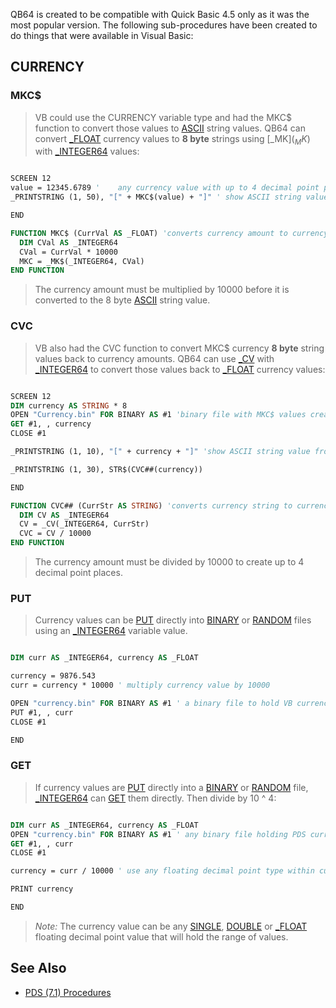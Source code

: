 QB64 is created to be compatible with Quick Basic 4.5 only as it was the most popular version. The following sub-procedures have been created to do things that were available in Visual Basic:

## CURRENCY

### MKC$

> VB could use the CURRENCY variable type and had the MKC$ function to convert those values to [ASCII](ASCII) string values. QB64 can convert [_FLOAT](_FLOAT) currency values to **8 byte** strings using [_MK$](_MK$) with [_INTEGER64](_INTEGER64) values:

```vb

SCREEN 12
value = 12345.6789 '    any currency value with up to 4 decimal point places
_PRINTSTRING (1, 50), "[" + MKC$(value) + "]" ' show ASCII string value

END

FUNCTION MKC$ (CurrVal AS _FLOAT) 'converts currency amount to currency string
  DIM CVal AS _INTEGER64
  CVal = CurrVal * 10000
  MKC = _MK$(_INTEGER64, CVal)
END FUNCTION 

```

> The currency amount must be multiplied by 10000 before it is converted to the 8 byte [ASCII](ASCII) string value.

### CVC

> VB also had the CVC function to convert MKC$ currency **8 byte** string values back to currency amounts. QB64 can use [_CV](_CV) with [_INTEGER64](_INTEGER64) to convert those values back to [_FLOAT](_FLOAT) currency values:

```vb

SCREEN 12
DIM currency AS STRING * 8
OPEN "Currency.bin" FOR BINARY AS #1 'binary file with MKC$ values created by PDS or VB
GET #1, , currency
CLOSE #1

_PRINTSTRING (1, 10), "[" + currency + "]" 'show ASCII string value from file

_PRINTSTRING (1, 30), STR$(CVC##(currency))

END

FUNCTION CVC## (CurrStr AS STRING) 'converts currency string to currency amount
  DIM CV AS _INTEGER64
  CV = _CV(_INTEGER64, CurrStr)
  CVC = CV / 10000
END FUNCTION 

```

> The currency amount must be divided by 10000 to create up to 4 decimal point places.

### PUT

> Currency values can be [PUT](PUT) directly into [BINARY](BINARY) or [RANDOM](RANDOM) files using an [_INTEGER64](_INTEGER64) variable value.

```vb

DIM curr AS _INTEGER64, currency AS _FLOAT

currency = 9876.543
curr = currency * 10000 ' multiply currency value by 10000

OPEN "currency.bin" FOR BINARY AS #1 ' a binary file to hold VB currency values
PUT #1, , curr
CLOSE #1

END 

```

### GET

> If currency values are [PUT](PUT) directly into a [BINARY](BINARY) or [RANDOM](RANDOM) file, [_INTEGER64](_INTEGER64) can [GET](GET) them directly. Then divide by 10 ^ 4: 

```vb

DIM curr AS _INTEGER64, currency AS _FLOAT
OPEN "currency.bin" FOR BINARY AS #1 ' any binary file holding PDS currency values
GET #1, , curr
CLOSE #1

currency = curr / 10000 ' use any floating decimal point type within currency range

PRINT currency

END 

```

> *Note:* The currency value can be any [SINGLE](SINGLE), [DOUBLE](DOUBLE) or [_FLOAT](_FLOAT) floating decimal point value that will hold the range of values.

## See Also

* [PDS (7.1) Procedures](PDS-(7.1)-Procedures)
